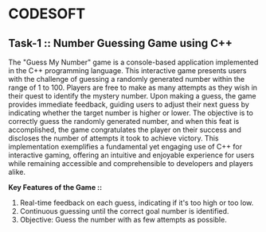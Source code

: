 # CODESOFT

## Task-1 :: Number Guessing Game using C++
The "Guess My Number" game is a console-based application implemented in the C++ programming language. This interactive game presents users with the challenge of guessing a randomly generated number within the range of 1 to 100. Players are free to make as many attempts as they wish in their quest to identify the mystery number. Upon making a guess, the game provides immediate feedback, guiding users to adjust their next guess by indicating whether the target number is higher or lower. The objective is to correctly guess the randomly generated number, and when this feat is accomplished, the game congratulates the player on their success and discloses the number of attempts it took to achieve victory. This implementation exemplifies a fundamental yet engaging use of C++ for interactive gaming, offering an intuitive and enjoyable experience for users while remaining accessible and comprehensible to developers and players alike.

<p><strong>Key Features of the Game ::</strong></p>
<ol>
  <li>Real-time feedback on each guess, indicating if it's too high or too low.</li>
  <li>Continuous guessing until the correct goal number is identified.</li>
  <li>Objective: Guess the number with as few attempts as possible.</li>
</ol>

